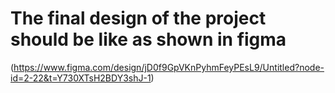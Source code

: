 # The final design of the project should be like as shown in figma
(https://www.figma.com/design/jD0f9GpVKnPyhmFeyPEsL9/Untitled?node-id=2-22&t=Y730XTsH2BDY3shJ-1)
